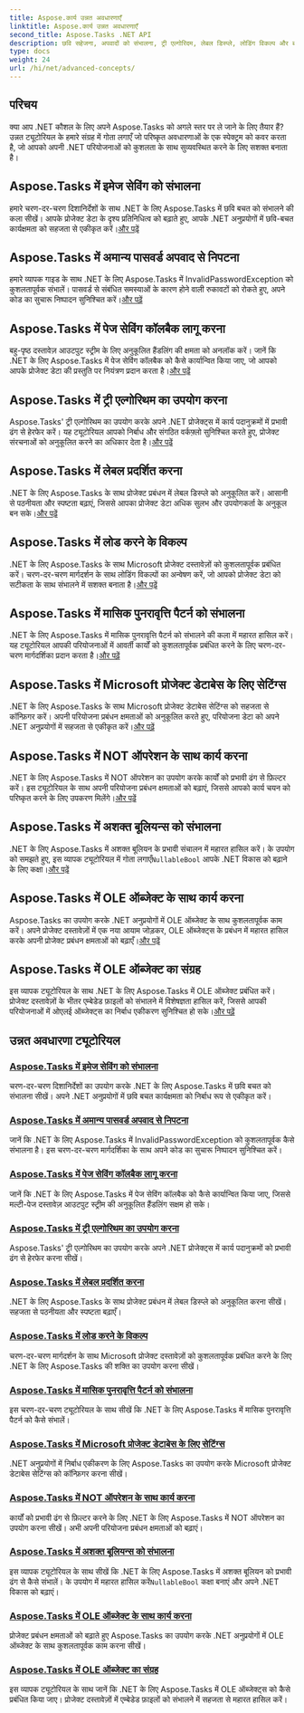 ```yaml
---
title: Aspose.कार्य उन्नत अवधारणाएँ
linktitle: Aspose.कार्य उन्नत अवधारणाएँ
second_title: Aspose.Tasks .NET API
description: छवि सहेजना, अपवादों को संभालना, ट्री एल्गोरिदम, लेबल डिस्प्ले, लोडिंग विकल्प और बहुत कुछ सीखें। .NET के लिए Aspose.Tasks में उन्नत अवधारणाओं में महारत हासिल करें
type: docs
weight: 24
url: /hi/net/advanced-concepts/
---
```


## परिचय

क्या आप .NET कौशल के लिए अपने Aspose.Tasks को अगले स्तर पर ले जाने के लिए तैयार हैं? उन्नत ट्यूटोरियल के हमारे संग्रह में गोता लगाएँ जो परिष्कृत अवधारणाओं के एक स्पेक्ट्रम को कवर करता है, जो आपको अपनी .NET परियोजनाओं को कुशलता के साथ सुव्यवस्थित करने के लिए सशक्त बनाता है।

## Aspose.Tasks में इमेज सेविंग को संभालना

 हमारे चरण-दर-चरण दिशानिर्देशों के साथ .NET के लिए Aspose.Tasks में छवि बचत को संभालने की कला सीखें। आपके प्रोजेक्ट डेटा के दृश्य प्रतिनिधित्व को बढ़ाते हुए, आपके .NET अनुप्रयोगों में छवि-बचत कार्यक्षमता को सहजता से एकीकृत करें।[और पढ़ें](./image-saving/)

## Aspose.Tasks में अमान्य पासवर्ड अपवाद से निपटना

 हमारे व्यापक गाइड के साथ .NET के लिए Aspose.Tasks में InvalidPasswordException को कुशलतापूर्वक संभालें। पासवर्ड से संबंधित समस्याओं के कारण होने वाली रुकावटों को रोकते हुए, अपने कोड का सुचारू निष्पादन सुनिश्चित करें।[और पढ़ें](./invalid-password-exception/)

## Aspose.Tasks में पेज सेविंग कॉलबैक लागू करना

बहु-पृष्ठ दस्तावेज़ आउटपुट स्ट्रीम के लिए अनुकूलित हैंडलिंग की क्षमता को अनलॉक करें। जानें कि .NET के लिए Aspose.Tasks में पेज सेविंग कॉलबैक को कैसे कार्यान्वित किया जाए, जो आपको आपके प्रोजेक्ट डेटा की प्रस्तुति पर नियंत्रण प्रदान करता है।[और पढ़ें](./page-saving-callback/)

## Aspose.Tasks में ट्री एल्गोरिथम का उपयोग करना

 Aspose.Tasks' ट्री एल्गोरिथम का उपयोग करके अपने .NET प्रोजेक्ट्स में कार्य पदानुक्रमों में प्रभावी ढंग से हेरफेर करें। यह ट्यूटोरियल आपको निर्बाध और संगठित वर्कफ़्लो सुनिश्चित करते हुए, प्रोजेक्ट संरचनाओं को अनुकूलित करने का अधिकार देता है।[और पढ़ें](./tree-algorithm/)

## Aspose.Tasks में लेबल प्रदर्शित करना

 .NET के लिए Aspose.Tasks के साथ प्रोजेक्ट प्रबंधन में लेबल डिस्प्ले को अनुकूलित करें। आसानी से पठनीयता और स्पष्टता बढ़ाएं, जिससे आपका प्रोजेक्ट डेटा अधिक सुलभ और उपयोगकर्ता के अनुकूल बन सके।[और पढ़ें](./label-display/)

## Aspose.Tasks में लोड करने के विकल्प

 .NET के लिए Aspose.Tasks के साथ Microsoft प्रोजेक्ट दस्तावेज़ों को कुशलतापूर्वक प्रबंधित करें। चरण-दर-चरण मार्गदर्शन के साथ लोडिंग विकल्पों का अन्वेषण करें, जो आपको प्रोजेक्ट डेटा को सटीकता के साथ संभालने में सशक्त बनाता है।[और पढ़ें](./loading-options/)

## Aspose.Tasks में मासिक पुनरावृत्ति पैटर्न को संभालना

.NET के लिए Aspose.Tasks में मासिक पुनरावृत्ति पैटर्न को संभालने की कला में महारत हासिल करें। यह ट्यूटोरियल आपकी परियोजनाओं में आवर्ती कार्यों को कुशलतापूर्वक प्रबंधित करने के लिए चरण-दर-चरण मार्गदर्शिका प्रदान करता है।[और पढ़ें](./monthly-recurrence-patterns/)

## Aspose.Tasks में Microsoft प्रोजेक्ट डेटाबेस के लिए सेटिंग्स

 .NET के लिए Aspose.Tasks के साथ Microsoft प्रोजेक्ट डेटाबेस सेटिंग्स को सहजता से कॉन्फ़िगर करें। अपनी परियोजना प्रबंधन क्षमताओं को अनुकूलित करते हुए, परियोजना डेटा को अपने .NET अनुप्रयोगों में सहजता से एकीकृत करें।[और पढ़ें](./msp-database-settings/)

## Aspose.Tasks में NOT ऑपरेशन के साथ कार्य करना

 .NET के लिए Aspose.Tasks में NOT ऑपरेशन का उपयोग करके कार्यों को प्रभावी ढंग से फ़िल्टर करें। इस ट्यूटोरियल के साथ अपनी परियोजना प्रबंधन क्षमताओं को बढ़ाएं, जिससे आपको कार्य चयन को परिष्कृत करने के लिए उपकरण मिलेंगे।[और पढ़ें](./not-operation/)

## Aspose.Tasks में अशक्त बूलियन्स को संभालना

 .NET के लिए Aspose.Tasks में अशक्त बूलियन के प्रभावी संचालन में महारत हासिल करें। के उपयोग को समझते हुए, इस व्यापक ट्यूटोरियल में गोता लगाएँ`NullableBool` आपके .NET विकास को बढ़ाने के लिए कक्षा।[और पढ़ें](./nullable-booleans/)

## Aspose.Tasks में OLE ऑब्जेक्ट के साथ कार्य करना

Aspose.Tasks का उपयोग करके .NET अनुप्रयोगों में OLE ऑब्जेक्ट के साथ कुशलतापूर्वक काम करें। अपने प्रोजेक्ट दस्तावेज़ों में एक नया आयाम जोड़कर, OLE ऑब्जेक्ट्स के प्रबंधन में महारत हासिल करके अपनी प्रोजेक्ट प्रबंधन क्षमताओं को बढ़ाएँ।[और पढ़ें](./ole-objects/)

## Aspose.Tasks में OLE ऑब्जेक्ट का संग्रह

 इस व्यापक ट्यूटोरियल के साथ .NET के लिए Aspose.Tasks में OLE ऑब्जेक्ट प्रबंधित करें। प्रोजेक्ट दस्तावेज़ों के भीतर एम्बेडेड फ़ाइलों को संभालने में विशेषज्ञता हासिल करें, जिससे आपकी परियोजनाओं में ओएलई ऑब्जेक्ट्स का निर्बाध एकीकरण सुनिश्चित हो सके।[और पढ़ें](./ole-object-collection/)
## उन्नत अवधारणा ट्यूटोरियल
### [Aspose.Tasks में इमेज सेविंग को संभालना](./image-saving/)
चरण-दर-चरण दिशानिर्देशों का उपयोग करके .NET के लिए Aspose.Tasks में छवि बचत को संभालना सीखें। अपने .NET अनुप्रयोगों में छवि बचत कार्यक्षमता को निर्बाध रूप से एकीकृत करें।
### [Aspose.Tasks में अमान्य पासवर्ड अपवाद से निपटना](./invalid-password-exception/)
जानें कि .NET के लिए Aspose.Tasks में InvalidPasswordException को कुशलतापूर्वक कैसे संभालना है। इस चरण-दर-चरण मार्गदर्शिका के साथ अपने कोड का सुचारू निष्पादन सुनिश्चित करें।
### [Aspose.Tasks में पेज सेविंग कॉलबैक लागू करना](./page-saving-callback/)
जानें कि .NET के लिए Aspose.Tasks में पेज सेविंग कॉलबैक को कैसे कार्यान्वित किया जाए, जिससे मल्टी-पेज दस्तावेज़ आउटपुट स्ट्रीम की अनुकूलित हैंडलिंग सक्षम हो सके।
### [Aspose.Tasks में ट्री एल्गोरिथम का उपयोग करना](./tree-algorithm/)
Aspose.Tasks' ट्री एल्गोरिथम का उपयोग करके अपने .NET प्रोजेक्ट्स में कार्य पदानुक्रमों को प्रभावी ढंग से हेरफेर करना सीखें।
### [Aspose.Tasks में लेबल प्रदर्शित करना](./label-display/)
.NET के लिए Aspose.Tasks के साथ प्रोजेक्ट प्रबंधन में लेबल डिस्प्ले को अनुकूलित करना सीखें। सहजता से पठनीयता और स्पष्टता बढ़ाएँ।
### [Aspose.Tasks में लोड करने के विकल्प](./loading-options/)
चरण-दर-चरण मार्गदर्शन के साथ Microsoft प्रोजेक्ट दस्तावेज़ों को कुशलतापूर्वक प्रबंधित करने के लिए .NET के लिए Aspose.Tasks की शक्ति का उपयोग करना सीखें।
### [Aspose.Tasks में मासिक पुनरावृत्ति पैटर्न को संभालना](./monthly-recurrence-patterns/)
इस चरण-दर-चरण ट्यूटोरियल के साथ सीखें कि .NET के लिए Aspose.Tasks में मासिक पुनरावृत्ति पैटर्न को कैसे संभालें।
### [Aspose.Tasks में Microsoft प्रोजेक्ट डेटाबेस के लिए सेटिंग्स](./msp-database-settings/)
.NET अनुप्रयोगों में निर्बाध एकीकरण के लिए Aspose.Tasks का उपयोग करके Microsoft प्रोजेक्ट डेटाबेस सेटिंग्स को कॉन्फ़िगर करना सीखें।
### [Aspose.Tasks में NOT ऑपरेशन के साथ कार्य करना](./not-operation/)
कार्यों को प्रभावी ढंग से फ़िल्टर करने के लिए .NET के लिए Aspose.Tasks में NOT ऑपरेशन का उपयोग करना सीखें। अभी अपनी परियोजना प्रबंधन क्षमताओं को बढ़ाएं।
### [Aspose.Tasks में अशक्त बूलियन्स को संभालना](./nullable-booleans/)
 इस व्यापक ट्यूटोरियल के साथ सीखें कि .NET के लिए Aspose.Tasks में अशक्त बूलियन को प्रभावी ढंग से कैसे संभालें। के उपयोग में महारत हासिल करें`NullableBool` कक्षा बनाएं और अपने .NET विकास को बढ़ाएं।
### [Aspose.Tasks में OLE ऑब्जेक्ट के साथ कार्य करना](./ole-objects/)
प्रोजेक्ट प्रबंधन क्षमताओं को बढ़ाते हुए Aspose.Tasks का उपयोग करके .NET अनुप्रयोगों में OLE ऑब्जेक्ट के साथ कुशलतापूर्वक काम करना सीखें।
### [Aspose.Tasks में OLE ऑब्जेक्ट का संग्रह](./ole-object-collection/)
इस व्यापक ट्यूटोरियल के साथ जानें कि .NET के लिए Aspose.Tasks में OLE ऑब्जेक्ट्स को कैसे प्रबंधित किया जाए। प्रोजेक्ट दस्तावेज़ों में एम्बेडेड फ़ाइलों को संभालने में सहजता से महारत हासिल करें।